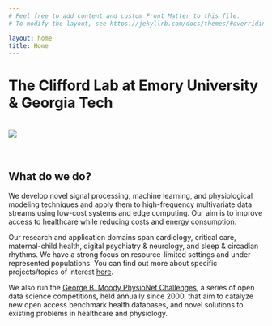 ```yaml
---
# Feel free to add content and custom Front Matter to this file.
# To modify the layout, see https://jekyllrb.com/docs/themes/#overriding-theme-defaults

layout: home
title: Home
---
```


# The Clifford Lab at Emory University & Georgia Tech

<br>
<img src="home_banner.png" style="max-width: 100%; max-height: 100vh; display: block; margin-left: auto; margin-right: auto;">


<br>
<br>

## What do we do?

We develop novel signal processing, machine learning, and physiological modeling techniques and apply them to high-frequency multivariate data streams using low-cost systems and edge computing. 
Our aim is to improve access to healthcare while reducing costs and energy consumption. 

Our research and application domains span cardiology, critical care, maternal-child health, digital psychiatry & neurology, and sleep & circadian rhythms. We have a strong focus on resource-limited settings and under-represented populations. You can find out more about specific projects/topics of interest <a href="https://gdclifford.info/research">here</a>. 

We also run the <a href="https://moody-challenge.physionet.org/about/">George B. Moody PhysioNet Challenges</a>, a series of open data science competitions, held annually since 2000, that aim to catalyze new open access benchmark health databases, and novel solutions to existing problems in healthcare and physiology. 


